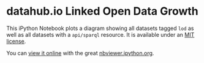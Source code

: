datahub.io Linked Open Data Growth
==================================

This iPython Notebook plots a diagram showing all datasets tagged `lod` as well as all datasets with a `api/sparql` resource. It is available under an [MIT license](https://github.com/patrickhoefler/datahub.io-lod-growth/blob/master/LICENSE).

You can [view it online](http://nbviewer.ipython.org/github/patrickhoefler/datahub.io-lod-growth/blob/master/datahub.io-lod-growth.ipynb) with the great [nbviewer.ipython.org](http://nbviewer.ipython.org/).

